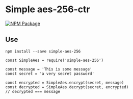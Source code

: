 # Simple aes-256-ctr

[![NPM Package](https://img.shields.io/npm/v/simple-aes-256.svg?style=flat-square)](https://www.npmjs.org/package/simple-aes-256)

## Use

`npm install --save simple-aes-256`

```
const SimpleAes = require('simple-aes-256')

const message = 'This is some message'
const secret = 'a very secret password'

const encrypted = SimpleAes.encrypt(secret, message)
const decrypted = SimpleAes.decrypt(secret, encrypted)
// decrypted === message
```
